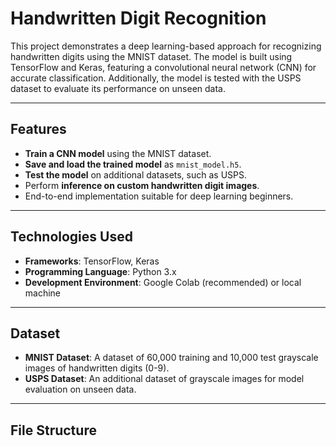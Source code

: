 # Handwritten Digit Recognition

This project demonstrates a deep learning-based approach for recognizing handwritten digits using the MNIST dataset. The model is built using TensorFlow and Keras, featuring a convolutional neural network (CNN) for accurate classification. Additionally, the model is tested with the USPS dataset to evaluate its performance on unseen data.

---

## Features

- **Train a CNN model** using the MNIST dataset.
- **Save and load the trained model** as `mnist_model.h5`.
- **Test the model** on additional datasets, such as USPS.
- Perform **inference on custom handwritten digit images**.
- End-to-end implementation suitable for deep learning beginners.

---

## Technologies Used

- **Frameworks**: TensorFlow, Keras
- **Programming Language**: Python 3.x
- **Development Environment**: Google Colab (recommended) or local machine

---

## Dataset

- **MNIST Dataset**: A dataset of 60,000 training and 10,000 test grayscale images of handwritten digits (0-9).
- **USPS Dataset**: An additional dataset of grayscale images for model evaluation on unseen data.

---

## File Structure

